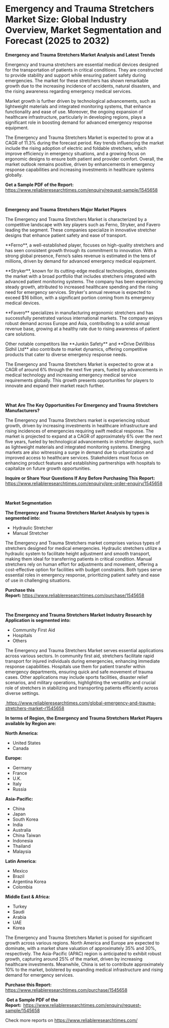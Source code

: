 <p><h1>Emergency and Trauma Stretchers Market Size: Global Industry Overview, Market Segmentation and Forecast (2025 to 2032)</h1></p><p><strong>Emergency and Trauma Stretchers Market Analysis and Latest Trends</strong></p>
<p><p>Emergency and trauma stretchers are essential medical devices designed for the transportation of patients in critical conditions. They are constructed to provide stability and support while ensuring patient safety during emergencies. The market for these stretchers has shown remarkable growth due to the increasing incidence of accidents, natural disasters, and the rising awareness regarding emergency medical services.</p><p>Market growth is further driven by technological advancements, such as lightweight materials and integrated monitoring systems, that enhance functionality and ease of use. Moreover, the ongoing expansion of healthcare infrastructure, particularly in developing regions, plays a significant role in boosting demand for advanced emergency response equipment. </p><p>The Emergency and Trauma Stretchers Market is expected to grow at a CAGR of 11.3% during the forecast period. Key trends influencing the market include the rising adoption of electric and foldable stretchers, which improve efficiency in emergency situations, and a growing focus on ergonomic designs to ensure both patient and provider comfort. Overall, the market outlook remains positive, driven by enhancements in emergency response capabilities and increasing investments in healthcare systems globally.</p></p>
<p><strong>Get a Sample PDF of the Report:&nbsp;</strong> <a href="https://www.reliableresearchtimes.com/enquiry/request-sample/1545658?utm_campaign=2273&utm_medium=2&utm_source=Github&utm_content=ia&utm_term=04032025&utm_id=emergency-and-trauma-stretchers">https://www.reliableresearchtimes.com/enquiry/request-sample/1545658</a></p>
<p>&nbsp;</p>
<p><strong>Emergency and Trauma Stretchers Major Market Players</strong></p>
<p><p>The Emergency and Trauma Stretchers Market is characterized by a competitive landscape with key players such as Ferno, Stryker, and Favero leading the segment. These companies specialize in innovative stretcher designs that enhance patient safety and ease of transport.</p><p>**Ferno**, a well-established player, focuses on high-quality stretchers and has seen consistent growth through its commitment to innovation. With a strong global presence, Ferno’s sales revenue is estimated in the tens of millions, driven by demand for advanced emergency medical equipment. </p><p>**Stryker**, known for its cutting-edge medical technologies, dominates the market with a broad portfolio that includes stretchers integrated with advanced patient monitoring systems. The company has been experiencing steady growth, attributed to increased healthcare spending and the rising need for emergency services. Stryker's annual revenue is expected to exceed $16 billion, with a significant portion coming from its emergency medical devices.</p><p>**Favero** specializes in manufacturing ergonomic stretchers and has successfully penetrated various international markets. The company enjoys robust demand across Europe and Asia, contributing to a solid annual revenue base, growing at a healthy rate due to rising awareness of patient care solutions.</p><p>Other notable competitors like **Junkin Safety** and **Drive DeVilbiss Sidhil Ltd** also contribute to market dynamics, offering competitive products that cater to diverse emergency response needs.</p><p>The Emergency and Trauma Stretchers Market is expected to grow at a CAGR of around 6% through the next five years, fueled by advancements in medical technology and increasing emergency medical service requirements globally. This growth presents opportunities for players to innovate and expand their market reach further.</p></p>
<p>&nbsp;</p>
<p><strong>What Are The Key Opportunities For Emergency and Trauma Stretchers Manufacturers?</strong></p>
<p><p>The Emergency and Trauma Stretchers market is experiencing robust growth, driven by increasing investments in healthcare infrastructure and rising incidences of emergencies requiring swift medical response. The market is projected to expand at a CAGR of approximately 6% over the next five years, fueled by technological advancements in stretcher designs, such as lightweight materials and integrated monitoring systems. Emerging markets are also witnessing a surge in demand due to urbanization and improved access to healthcare services. Stakeholders must focus on enhancing product features and establishing partnerships with hospitals to capitalize on future growth opportunities.</p></p>
<p><strong>Inquire or Share Your Questions If Any Before Purchasing This Report:</strong> <a href="https://www.reliableresearchtimes.com/enquiry/pre-order-enquiry/1545658?utm_campaign=2273&utm_medium=2&utm_source=Github&utm_content=ia&utm_term=04032025&utm_id=emergency-and-trauma-stretchers">https://www.reliableresearchtimes.com/enquiry/pre-order-enquiry/1545658</a></p>
<p>&nbsp;</p>
<p><strong>Market Segmentation</strong></p>
<p><strong>The Emergency and Trauma Stretchers Market Analysis by types is segmented into:</strong></p>
<p><ul><li>Hydraulic Stretcher</li><li>Manual Stretcher</li></ul></p>
<p><p>The Emergency and Trauma Stretchers market comprises various types of stretchers designed for medical emergencies. Hydraulic stretchers utilize a hydraulic system to facilitate height adjustment and smooth transport, making them ideal for transferring patients in critical condition. Manual stretchers rely on human effort for adjustments and movement, offering a cost-effective option for facilities with budget constraints. Both types serve essential roles in emergency response, prioritizing patient safety and ease of use in challenging situations.</p></p>
<p><strong>Purchase this Report:&nbsp;</strong><a href="https://www.reliableresearchtimes.com/purchase/1545658?utm_campaign=2273&utm_medium=2&utm_source=Github&utm_content=ia&utm_term=04032025&utm_id=emergency-and-trauma-stretchers">https://www.reliableresearchtimes.com/purchase/1545658</a></p>
<p>&nbsp;</p>
<p><strong>The Emergency and Trauma Stretchers Market Industry Research by Application is segmented into:</strong></p>
<p><ul><li>Community First Aid</li><li>Hospitals</li><li>Others</li></ul></p>
<p><p>The Emergency and Trauma Stretchers Market serves essential applications across various sectors. In community first aid, stretchers facilitate rapid transport for injured individuals during emergencies, enhancing immediate response capabilities. Hospitals use them for patient transfer within emergency departments, ensuring quick and safe movement of trauma cases. Other applications may include sports facilities, disaster relief scenarios, and military operations, highlighting the versatility and crucial role of stretchers in stabilizing and transporting patients efficiently across diverse settings.</p></p>
<p><a href="https://www.reliableresearchtimes.com/global-emergency-and-trauma-stretchers-market-r1545658?utm_campaign=2273&utm_medium=2&utm_source=Github&utm_content=ia&utm_term=04032025&utm_id=emergency-and-trauma-stretchers">&nbsp;https://www.reliableresearchtimes.com/global-emergency-and-trauma-stretchers-market-r1545658</a></p>
<p><strong>In terms of Region, the Emergency and Trauma Stretchers Market Players available by Region are:</strong></p>
<p>
    <p> <strong> North America: </strong>
        <ul>
            <li>United States</li>
            <li>Canada</li>
        </ul>
        </p> 
    <p> <strong> Europe: </strong>
        <ul>
            <li>Germany</li>
            <li>France</li>
            <li>U.K.</li>
            <li>Italy</li>
            <li>Russia</li>
        </ul>
        </p> 
    <p> <strong> Asia-Pacific: </strong>
        <ul>
            <li>China</li>
            <li>Japan</li>
            <li>South Korea</li>
            <li>India</li>
            <li>Australia</li>
            <li>China Taiwan</li>
            <li>Indonesia</li>
            <li>Thailand</li>
            <li>Malaysia</li>
        </ul>
        </p> 
    <p> <strong> Latin America: </strong>
        <ul>
            <li>Mexico</li>
            <li>Brazil</li>
            <li>Argentina Korea</li>
            <li>Colombia</li>
        </ul>
        </p> 
    <p> <strong> Middle East & Africa: </strong>
        <ul>
            <li>Turkey</li>
            <li>Saudi</li>
            <li>Arabia</li>
            <li>UAE</li>
            <li>Korea</li>
        </ul>
    </p>
    </p>
<p><p>The Emergency and Trauma Stretchers Market is poised for significant growth across various regions. North America and Europe are expected to dominate, with a market share valuation of approximately 35% and 30%, respectively. The Asia-Pacific (APAC) region is anticipated to exhibit robust growth, capturing around 25% of the market, driven by increasing healthcare investments. Meanwhile, China is set to contribute approximately 10% to the market, bolstered by expanding medical infrastructure and rising demand for emergency services.</p></p>
<p><strong>Purchase this Report: </strong><a href="https://www.reliableresearchtimes.com/purchase/1545658?utm_campaign=2273&utm_medium=2&utm_source=Github&utm_content=ia&utm_term=04032025&utm_id=emergency-and-trauma-stretchers">https://www.reliableresearchtimes.com/purchase/1545658</a></p>
<p>&nbsp;<strong>Get a Sample PDF of the Report:&nbsp;&nbsp;</strong><a href="https://www.reliableresearchtimes.com/enquiry/request-sample/1545658?utm_campaign=2273&utm_medium=2&utm_source=Github&utm_content=ia&utm_term=04032025&utm_id=emergency-and-trauma-stretchers">https://www.reliableresearchtimes.com/enquiry/request-sample/1545658</a></p>
<p><strong></strong></p>
<p>Check more reports on <a href="https://www.reliableresearchtimes.com/?utm_campaign=2273&utm_medium=2&utm_source=Github&utm_content=ia&utm_term=04032025&utm_id=emergency-and-trauma-stretchers">https://www.reliableresearchtimes.com/</a></p>